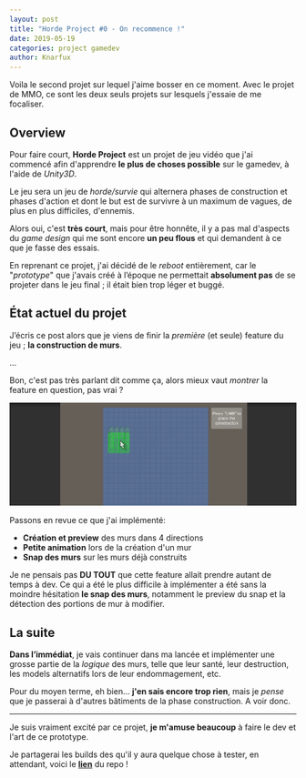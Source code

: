 ```yaml
---
layout: post
title: "Horde Project #0 - On recommence !"
date: 2019-05-19
categories: project gamedev
author: Knarfux
---
```


Voila le second projet sur lequel j'aime bosser en ce moment. Avec le projet de MMO, ce sont les deux seuls projets sur lesquels j'essaie de me focaliser.

## Overview

Pour faire court, **Horde Project** est un projet de jeu vidéo que j'ai commencé afin d'apprendre **le plus de choses possible** sur le gamedev, à l'aide de *Unity3D*.

Le jeu sera un jeu de *horde/survie* qui alternera phases de construction et phases d'action et dont le but est de survivre à un maximum de vagues, de plus en plus difficiles, d'ennemis.

Alors oui, c'est **très court**, mais pour être honnête, il y a pas mal d'aspects du *game design* qui me sont encore **un peu flous** et qui demandent à ce que je fasse des essais.

En reprenant ce projet, j'ai décidé de le *reboot* entièrement, car le "*prototype*" que j'avais créé à l’époque ne permettait **absolument pas** de se projeter dans le jeu final ; il était bien trop léger et buggé.

## État actuel du projet

J’écris ce post alors que je viens de finir la *première* (et seule) feature du jeu ; **la construction de murs**.

...

Bon, c'est pas très parlant dit comme ça, alors mieux vaut *montrer* la feature en question, pas vrai ?

![gif](/assets/img/horde_2019-05-19_wall.gif)

Passons en revue ce que j'ai implémenté:

- **Création et preview** des murs dans 4 directions
- **Petite animation** lors de la création d'un mur
- **Snap des murs** sur les murs déjà construits

Je ne pensais pas **DU TOUT** que cette feature allait prendre autant de temps à dev. Ce qui a été le plus difficile à implémenter a été sans la moindre hésitation **le snap des murs**, notamment le preview du snap et la détection des portions de mur à modifier.

## La suite

**Dans l’immédiat**, je vais continuer dans ma lancée et implémenter une grosse partie de la *logique* des murs, telle que leur santé, leur destruction, les models alternatifs lors de leur endommagement, etc.

Pour du moyen terme, eh bien... **j'en sais encore trop rien**, mais je *pense* que je passerai à d'autres bâtiments de la phase construction. A voir donc.

***

Je suis vraiment excité par ce projet, **je m'amuse beaucoup** à faire le dev et l'art de ce prototype.

Je partagerai les builds des qu'il y aura quelque chose à tester, en attendant, voici le **[lien](https://github.com/Hild-Franck/Horde-Project)** du repo !